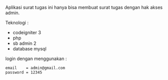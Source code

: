 Aplikasi surat tugas ini hanya bisa membuat surat tugas dengan  hak akses  admin.

Teknologi  :
- codeigniter 3
- php 
- sb admin 2
- database mysql

login dengan menggunakan :

	email    = admin@gmail.com
	password = 12345
